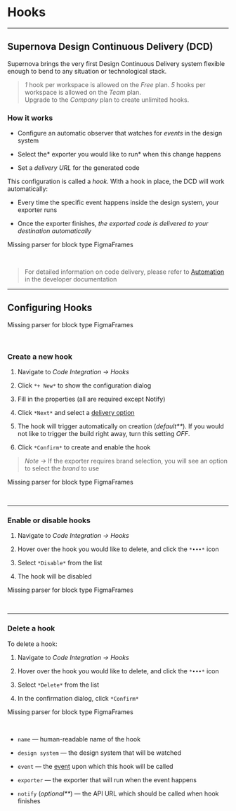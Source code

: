 
# Hooks

---

## Supernova Design Continuous Delivery (DCD)

Supernova brings the very first Design Continuous Delivery system flexible enough to bend to any situation or technological stack.

> *1* hook per workspace is allowed on the *Free* plan.
*5* hooks per workspace is allowed on the *Team* plan.  
Upgrade to the *Company* plan to create unlimited hooks. 

### How it works

- Configure an automatic observer that watches for *events* in the design system

- Select the* exporter you would like to run* when this change happens

- Set a *delivery URL* for the generated code

This configuration is called a *hook*. With a hook in place, the DCD will work automatically:

- Every time the specific event happens inside the design system, your exporter runs

- Once the exporter finishes, *the exported code is delivered to your destination automatically*



Missing parser for block type FigmaFrames

 

> For detailed information on code delivery, please refer to [Automation](https://developers.supernova.io/automation) in the developer documentation

---

## Configuring Hooks



Missing parser for block type FigmaFrames

 

### Create a new hook

1. Navigate to *Code Integration → Hooks*

1. Click `*+ New*` to show the configuration dialog

1. Fill in the properties (all are required except Notify)

1. Click `*Next*` and select a [delivery option](https://learn.supernova.io/code-integration/exporters/automating-code-delivery/code-delivery.html#code-delivery)

1. The hook will trigger automatically on creation (_default**_). If you would not like to trigger the build right away, turn this setting *OFF*. 

1. Click `*Confirm*` to create and enable the hook

> *Note ->* If the exporter requires brand selection, you will see an option to select the *brand* to use



Missing parser for block type FigmaFrames

 

---

### Enable or disable hooks

1. Navigate to *Code Integration → Hooks*

1. Hover over the hook you would like to delete, and click the `*•••*` icon

1. Select `*Disable*` from the list

1. The hook will be disabled



Missing parser for block type FigmaFrames

 

---

### Delete a hook

To delete a hook:

1. Navigate to *Code Integration → Hooks* 

1. Hover over the hook you would like to delete, and click the `*•••*` icon

1. Select `*Delete*` from the list

1. In the confirmation dialog, click `*Confirm*`



Missing parser for block type FigmaFrames

 

- `name` — human-readable name of the hook

- `design system` — the design system that will be watched

- `event` — the [event](https://learn.supernova.io/code-integration/exporters/automating-code-delivery/event-types.html) upon which this hook will be called

- `exporter` — the exporter that will run when the event happens

- `notify` (_optional**_) — the API URL which should be called when hook finishes